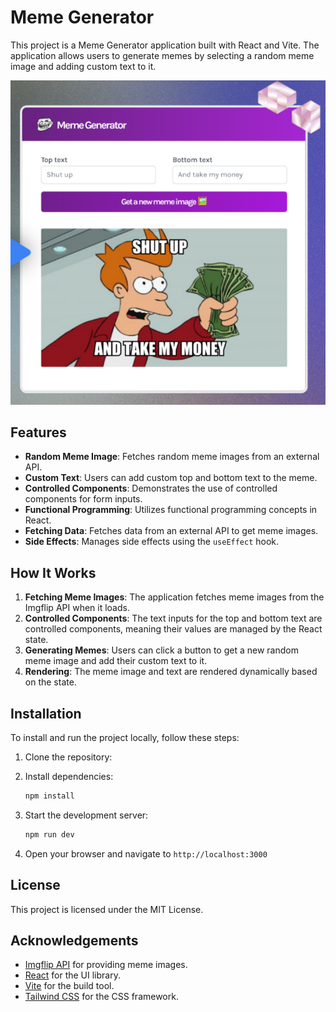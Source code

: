 # Meme Generator

This project is a Meme Generator application built with React and Vite. The application allows users to generate memes by selecting a random meme image and adding custom text to it.

![meme](public/meme.png)

## Features

- **Random Meme Image**: Fetches random meme images from an external API.
- **Custom Text**: Users can add custom top and bottom text to the meme.
- **Controlled Components**: Demonstrates the use of controlled components for form inputs.
- **Functional Programming**: Utilizes functional programming concepts in React.
- **Fetching Data**: Fetches data from an external API to get meme images.
- **Side Effects**: Manages side effects using the `useEffect` hook.

## How It Works

1. **Fetching Meme Images**: The application fetches meme images from the Imgflip API when it loads.
2. **Controlled Components**: The text inputs for the top and bottom text are controlled components, meaning their values are managed by the React state.
3. **Generating Memes**: Users can click a button to get a new random meme image and add their custom text to it.
4. **Rendering**: The meme image and text are rendered dynamically based on the state.

## Installation

To install and run the project locally, follow these steps:

1. Clone the repository:
   

2. Install dependencies:
    ```sh
    npm install

3. Start the development server:
    ```sh
    npm run dev

4. Open your browser and navigate to `http://localhost:3000`



## License

This project is licensed under the MIT License.

## Acknowledgements

- [Imgflip API](https://imgflip.com/api) for providing meme images.
- [React](https://reactjs.org/) for the UI library.
- [Vite](https://vitejs.dev/) for the build tool.
- [Tailwind CSS](https://tailwindcss.com/) for the CSS framework.
